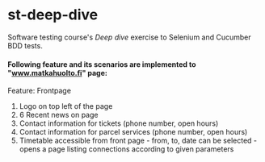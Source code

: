st-deep-dive
============

Software testing course's *Deep dive* exercise to Selenium and Cucumber BDD tests.

#### Following feature and its scenarios are implemented to "www.matkahuolto.fi" page:

Feature: Frontpage
  1. Logo on top left of the page
  2. 6 Recent news on page
  3. Contact information for tickets (phone number, open hours)
  4. Contact information for parcel services (phone number, open hours)
  5. Timetable accessible from front page
    - from, to, date can be selected
    - opens a page listing connections according to given parameters
